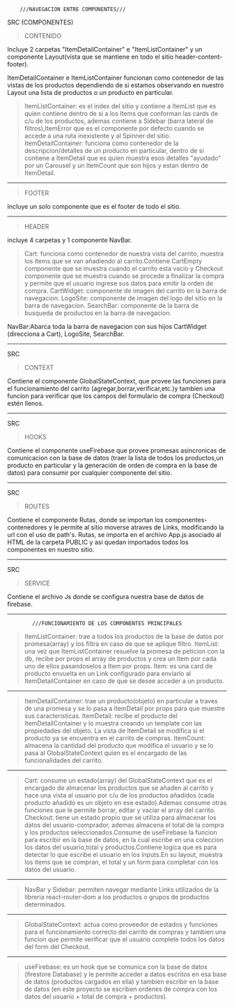 		///NAVEGACION ENTRE COMPONENTES///
SRC
(COMPONENTES)

>CONTENIDO

Incluye 2 carpetas "ItemDetailContainer" e "ItemListContainer" y un componente Layout(vista que se mantiene en todo el sitio header-content-footer).
 
ItemDetailContainer e ItemListContainer funcionan como contenedor de las vistas de los productos dependiendo de si estamos observando en nuestro Layout una lista de productos o un producto en particular.

>ItemListContainer: es el index del sitio y contiene a ItemList que es quien contiene dentro de si a los Items que conforman las cards de c/u de los productos, ademas contiene a Sidebar (barra lateral de filtros),ItemError que es el componente por defecto cuando se accede a una ruta inexistente y al Spinner del sitio.
>ItemDetailContainer: funciona como contenedor de la descripcion/detalles de un producto en particular, dentro de si contiene a ItemDetail que es quien muestra esos detalles "ayudado" por un Carousel y un ItemCount que son hijos y estan dentro de ItemDetail.

---------------------------------------------------------------------------------------------------------------------------------------------------------------------------------------------------------------------------------------------------------------------------------------------------------------------------------

>FOOTER

Incluye un solo componente que es el footer de todo el sitio.

---------------------------------------------------------------------------------------------------------------------------------------------------------------------------------------------------------------------------------------------------------------------------------------------------------------------------------

>HEADER

incluye 4 carpetas y 1 componente NavBar.

>Cart: funciona como contenedor de nuestra vista del carrito, muestra los items que se van añadiendo al carrito.Contiene CartEmpty componente que se muestra cuando el carrito esta vacio y Checkout componente que se muestra cuando se procede a finalizar la compra y permite que el usuario ingrese sus datos para emitir la orden de compra.
>CartWidget: componente de imagen del carrito en la barra de navegacion.
>LogoSite: componente de imagen del logo del sitio en la barra de navegacion.
>SearchBar: componente de la barra de busqueda de productos en la barra de navegacion.

NavBar:Abarca toda la barra de navegacion con sus hijos CartWidget (direcciona a Cart), LogoSite, SearchBar.

-----------------------------------------------------------------------------------------------------------------------------------------------------------------------------------------------------------------------------------------------------------------------------------------------------------------------------------------

SRC
>CONTEXT

Contiene el componente GlobalStateContext, que provee las funciones para el funcionamiento del carrito (agregar,borrar,verificar,etc.)y tambien una funcion para verificar que los campos del formulario de compra (Checkout) estén llenos.

------------------------------------------------------------------------------------------------------------------------------------------------------------------------------------------------------------------------------------------------------------------------------------------------------------------------------------------

SRC
>HOOKS

Contiene el componente useFirebase que provee promesas asincronicas de comunicacion con la base de datos (traer la lista de todos los productos,un producto en particular y la generación de orden de compra en la base de datos) para consumir por cualquier componente del sitio.

------------------------------------------------------------------------------------------------------------------------------------------------------------------------------------------------------------------------------------------------------------------------------------------------------------------------------------------
SRC
>ROUTES

Contiene el componente Rutas, donde se importan los componentes-contenedores y le permite al sitio moverse atraves de Links, modificando la url con el uso de path's.
Rutas, se importa en el archivo App.js asociado al HTML de la carpeta PUBLIC y asi quedan importados todos los componentes en nuestro sitio.

-------------------------------------------------------------------------------------------------------------------------------------------------------------------------------------------------------------------------------------------------------------------------------------------------------------------------------------------

SRC
>SERVICE

Contiene el archivo Js donde se configura nuestra base de datos de firebase.

********************************************************************************************************************************************************************************************************************************************************************************************************************************************
			///FUNCIONAMIENTO DE LOS COMPONENTES PRINCIPALES

>ItemListContainer: trae a todos los productos de la base de datos por promesa(array) y los filtra en caso de que se aplique filtro.
>ItemList: una vez que ItemListContainer resuelve la promesa de peticion con la db, recibe por props el array de productos y crea un Item por cada uno de ellos pasandoselos a Item por props.
>Item: es una card de producto envuelta en un Link configurado para enviarlo al ItemDetailContainer en caso de que se desee acceder a un producto.
----------------------------------------------------------------------------------------------------------------------------------------------------------------------------------------------------------------------------------------------------------------------------------------------------------------------------------------------------

>ItemDetailContainer: trae un producto(objeto) en particular a traves de una promesa y se lo pasa a ItemDetail por props para que muestre sus caracteristicas.
>ItemDetail: recibe el producto del ItemDetailContainer y lo muestra creando un template con las propiedades del objeto. La vista de ItemDetail se modifica si el producto ya se encuentra en el carrito de compras.
>ItemCount: almacena la cantidad del producto que modifica el usuario y se lo pasa al GlobalStateContext quien es el encargado de las funcionalidades del carrito.
-----------------------------------------------------------------------------------------------------------------------------------------------------------------------------------------------------------------------------------------------------------------------------------------------------------------------------------------------------

>Cart: consume un estado(array) del GlobalStateContext que es el encargado de almacenar los productos que se añaden al carrito y hace una vista al usuario por c/u de los productos añadidos (cada producto añadido es un objeto en ese estado).Ademas consume otras funciones que le permite borrar, editar y vaciar el array del carrito.
>Checkout: tiene un estado propio que se utiliza para almacenar los datos del usuario-comprador, ademas almacena el total de la compra y los productos seleccionados.Consume de useFirebase la funcion para escribir en la base de datos, en la cual escribe en una coleccion los datos del usuario,total y productos.Contiene logica que es para detectar lo que escribe el usuario en los inputs.En su layout, muestra los items que se compran, el total y un form para completar con los datos del usuario.
---------------------------------------------------------------------------------------------------------------------------------------------------------------------------------------------------------------------------------------------------------------------------------------------------------------------------------------------------------------------------------------------------------------------------------------------------------------------------------------------------------------

>NavBar y Sidebar: permiten navegar mediante Links utilizados de la libreria react-router-dom a los productos o  grupos de productos determinados.

---------------------------------------------------------------------------------------------------------------------------------------------------------------------------------------------------------------------------------------------------------------------------------------------------------------------------------------------------------------------

>GlobalStateContext: actua como proveedor de estados y funciones para el funcionamiento correcto del carrito de compras y tambien una funcion que permite verificar que el usuario complete todos los datos del form del Checkout.

----------------------------------------------------------------------------------------------------------------------------------------------------------------------------------------------------------------------------------------------------------------------------------------------------------------------------------------
>useFirebase: es un hook que se comunica con la base de datos (firestore Database) y le permite acceder a datos escritos en esa base de datos (productos cargados en ella) y tambien escribir en la base de datos (en este proyecto se escriben ordenes de compra con los datos del usuario + total de compra + productos).











